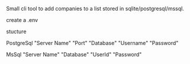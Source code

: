 Small cli tool to add companies to a list stored in sqlite/postgresql/mssql.

create a .env

stucture

PostgreSql
"Server Name"
"Port"
"Database"
"Username"
"Password"

MsSql
"Server Name"
"Database"
"UserId"
"Password"
